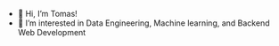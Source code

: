- 👋 Hi, I’m Tomas!
- 👀 I’m interested in Data Engineering, Machine learning, and Backend Web Development

<!---
kukelia/kukelia is a ✨ special ✨ repository because its `README.md` (this file) appears on your GitHub profile.
You can click the Preview link to take a look at your changes.
--->
